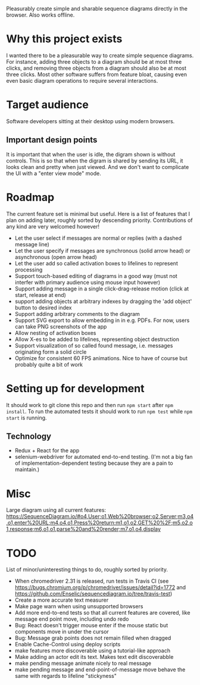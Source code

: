 
Pleasurably create simple and sharable sequence diagrams directly in the browser. Also works offline.

Why this project exists
=======================

I wanted there to be a pleasurable way to create simple sequence diagrams.
For instance, adding three objects to a diagram should be at most three clicks,
and removing three objects from a diagram should also be at most three clicks.
Most other software suffers from feature bloat, causing even even basic diagram operations
to require several interactions.


Target audience
===============

Software developers sitting at their desktop using modern browsers.

Important design points
-----------------------

It is important that when the user is idle, the digram shown is without controls.
This is so that when the digram is shared by sending its URL, it looks clean and pretty when just viewed.
And we don't want to complicate the UI with a "enter view mode" mode.


Roadmap
=======

The current feature set is minimal but useful.
Here is a list of features that I plan on adding later, roughly sorted by descending priority.
Contributions of any kind are very welcomed however!

- Let the user select if messages are normal or replies (with a dashed message line)
- Let the user specify if messages are synchronous (solid arrow head) or asynchronous (open arrow head)
- Let the user add so called activation boxes to lifelines to represent processing
- Support touch-based editing of diagrams in a good way (must not interfer with primary audience using mouse input however)
- Support adding message in a single click-drag-release motion (click at start, release at end)
- support adding objects at arbitrary indexes by dragging the 'add object' button to desired index
- Support adding arbitrary comments to the diagram
- Support SVG export to allow embedding in in e.g. PDFs. For now, users can take PNG screenshots of the app
- Allow nesting of activation boxes
- Allow X-es to be added to lifelines, representing object destruction
- Support visualization of so called found message, i.e. messages originating form a solid circle
- Optimize for consistent 60 FPS animations. Nice to have of course but probably quite a bit of work


Setting up for development
==========================

It should work to git clone this repo and then run `npm start` after `npm install`.
To run the automated tests it should work to run `npm test` while `npm start` is
running.

Technology
----------

- Redux + React for the app
- selenium-webdriver for automated end-to-end testing.
  (I'm not a big fan of implementation-dependent testing because they are a pain to maintain.)


Misc
====

Large diagram using all current features:
https://SequenceDiagram.io/#o4,User;o1,Web%20browser;o2,Server;m3,o4,o1,enter%20URL;m4,o4,o1,Press%20return;m1,o1,o2,GET%20%2F;m5,o2,o1,response;m6,o1,o1,parse%20and%20render;m7,o1,o4,display


TODO
====

List of minor/uninteresting things to do, roughly sorted by priority.
- When chromedriver 2.31 is released, run tests in Travis CI (see https://bugs.chromium.org/p/chromedriver/issues/detail?id=1772 and https://github.com/Enselic/sequencediagram.io/tree/travis-test)
- Create a more accurate text measurer
- Make page warn when using unsupported browsers
- Add more end-to-end tests so that all current features are covered, like message end point move, including undo redo
- Bug: React doesn't trigger mouse enter if the mouse static but components move in under the cursor
- Bug: Message grab points does not remain filled when dragged
- Enable Cache-Control using deploy scripts
- make features more discoverable using a tutorial-like approach
- Make adding an actor edit its text. Makes text edit discoverabble
- make pending message animate nicely to real message
- make pending message and end-point-of-message move behave the same with regards to lifeline "stickyness"

